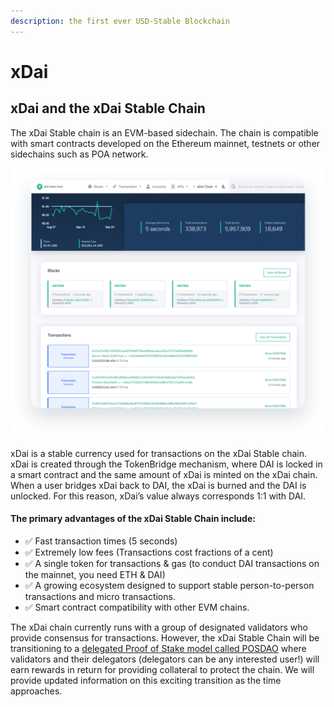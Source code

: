 ```yaml
---
description: the first ever USD-Stable Blockchain
---
```


# xDai

## xDai and the xDai Stable Chain

The xDai Stable chain is an EVM-based sidechain. The chain is compatible with smart contracts developed on the Ethereum mainnet, testnets or other sidechains such as POA network.

![BlockScout](.gitbook/assets/assets_-lprobmajcqj8gal7srx_-lpds5navreoe3ow8yau_-lpdsavgs0dkxho7gj0h_xdai_pic.png)

xDai is a stable currency used for transactions on the xDai Stable chain. xDai is created  through the TokenBridge mechanism, where DAI is locked in a smart contract and the same amount of xDai is minted on the xDai chain. When a user bridges xDai back to DAI, the xDai is burned and the DAI is unlocked. For this reason, xDai’s value always corresponds 1:1 with DAI.

#### **The primary advantages of the xDai Stable Chain include:**

* ✅ Fast transaction times \(5 seconds\)
* ✅ Extremely low fees \(Transactions cost fractions of a cent\)
* ✅ A single token for transactions & gas \(to conduct DAI transactions on the mainnet, you need ETH & DAI\)
* ✅ A growing ecosystem designed to support stable person-to-person transactions and micro transactions.
* ✅ Smart contract compatibility with other EVM chains.

The xDai chain currently runs with a group of designated validators who provide consensus for transactions. However, the xDai Stable Chain will be transitioning to a [delegated Proof of Stake model called POSDAO](https://docs.xdaichain.com/about-xdai/posdao-whitepaper) where validators and their delegators \(delegators can be any interested user!\) will earn rewards in return for providing collateral to protect the chain. We will provide updated information on this exciting transition as the time approaches.

